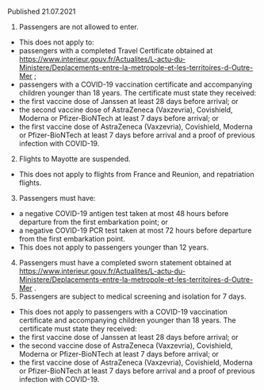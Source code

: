 Published 21.07.2021 
1. Passengers are not allowed to enter.
- This does not apply to:
- passengers with a completed Travel Certificate obtained at <a href="https://www.interieur.gouv.fr/Actualites/L-actu-du-Ministere/Deplacements-entre-la-metropole-et-les-territoires-d-Outre-Mer">https://www.interieur.gouv.fr/Actualites/L-actu-du-Ministere/Deplacements-entre-la-metropole-et-les-territoires-d-Outre-Mer</a> ;
- passengers with a COVID-19 vaccination certificate and accompanying children younger than 18 years. The certificate must state they received:
- the first vaccine dose of Janssen at least 28 days before arrival; or
- the second vaccine dose of AstraZeneca (Vaxzevria), Covishield, Moderna or Pfizer-BioNTech at least 7 days before arrival; or
- the first vaccine dose of AstraZeneca (Vaxzevria), Covishield, Moderna or Pfizer-BioNTech at least 7 days before arrival and a proof of previous infection with COVID-19. 
2. Flights to Mayotte are suspended.
- This does not apply to flights from France and Reunion, and repatriation flights.
3. Passengers must have:
- a negative COVID-19 antigen test taken at most 48 hours before departure from the first embarkation point; or
- a negative COVID-19 PCR test taken at most 72 hours before departure from the first embarkation point. 
- This does not apply to passengers younger than 12 years.
4. Passengers must have a completed sworn statement obtained at <a href="https://www.interieur.gouv.fr/Actualites/L-actu-du-Ministere/Deplacements-entre-la-metropole-et-les-territoires-d-Outre-Mer">https://www.interieur.gouv.fr/Actualites/L-actu-du-Ministere/Deplacements-entre-la-metropole-et-les-territoires-d-Outre-Mer</a> .
5. Passengers are subject to medical screening and isolation for 7 days.
- This does not apply to passengers with a COVID-19 vaccination certificate and accompanying children younger than 18 years. The certificate must state they received:
- the first vaccine dose of Janssen at least 28 days before arrival; or
- the second vaccine dose of AstraZeneca (Vaxzevria), Covishield, Moderna or Pfizer-BioNTech at least 7 days before arrival; or
- the first vaccine dose of AstraZeneca (Vaxzevria), Covishield, Moderna or Pfizer-BioNTech at least 7 days before arrival and a proof of previous infection with COVID-19.


